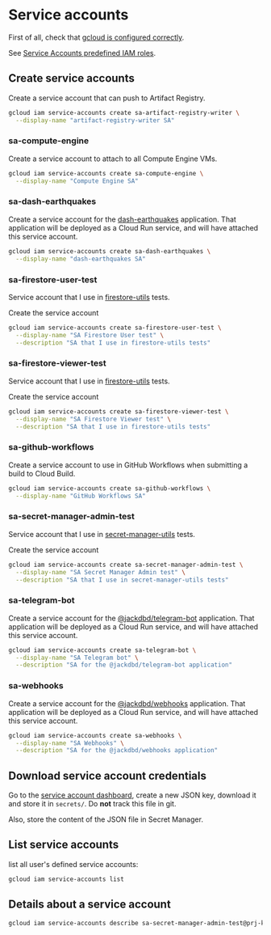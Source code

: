 # Service accounts

First of all, check that [gcloud is configured correctly](./gcloud-configuration.md).

See [Service Accounts predefined IAM roles](https://cloud.google.com/iam/docs/understanding-roles#service-accounts-roles).

## Create service accounts

Create a service account that can push to Artifact Registry.

```sh
gcloud iam service-accounts create sa-artifact-registry-writer \
  --display-name "artifact-registry-writer SA"
```

### sa-compute-engine

Create a service account to attach to all Compute Engine VMs.

```sh
gcloud iam service-accounts create sa-compute-engine \
  --display-name "Compute Engine SA"
```

### sa-dash-earthquakes

Create a service account for the [dash-earthquakes](https://github.com/jackdbd/dash-earthquakes) application. That application will be deployed as a Cloud Run service, and will have attached this service account.

```sh
gcloud iam service-accounts create sa-dash-earthquakes \
  --display-name "dash-earthquakes SA"
```

### sa-firestore-user-test

Service account that I use in [firestore-utils](../packages/firestore-utils/README.md) tests.

Create the service account

```sh
gcloud iam service-accounts create sa-firestore-user-test \
  --display-name "SA Firestore User test" \
  --description "SA that I use in firestore-utils tests"
```

### sa-firestore-viewer-test

Service account that I use in [firestore-utils](../packages/firestore-utils/README.md) tests.

Create the service account

```sh
gcloud iam service-accounts create sa-firestore-viewer-test \
  --display-name "SA Firestore Viewer test" \
  --description "SA that I use in firestore-utils tests"
```

### sa-github-workflows

Create a service account to use in GitHub Workflows when submitting a build to Cloud Build.

```sh
gcloud iam service-accounts create sa-github-workflows \
  --display-name "GitHub Workflows SA"
```

### sa-secret-manager-admin-test

Service account that I use in [secret-manager-utils](../packages/secret-manager-utils/README.md) tests.

Create the service account

```sh
gcloud iam service-accounts create sa-secret-manager-admin-test \
  --display-name "SA Secret Manager Admin test" \
  --description "SA that I use in secret-manager-utils tests"
```

### sa-telegram-bot

Create a service account for the [@jackdbd/telegram-bot](../packages/telegram-bot/README.md) application. That application will be deployed as a Cloud Run service, and will have attached this service account.

```sh
gcloud iam service-accounts create sa-telegram-bot \
  --display-name "SA Telegram bot" \
  --description "SA for the @jackdbd/telegram-bot application"
```

### sa-webhooks

Create a service account for the [@jackdbd/webhooks](../packages/webhooks/README.md) application. That application will be deployed as a Cloud Run service, and will have attached this service account.

```sh
gcloud iam service-accounts create sa-webhooks \
  --display-name "SA Webhooks" \
  --description "SA for the @jackdbd/webhooks application"
```

## Download service account credentials

Go to the [service account dashboard](https://console.cloud.google.com/iam-admin/serviceaccounts?project=prj-kitchen-sink), create a new JSON key, download it and store it in `secrets/`. Do **not** track this file in git.

Also, store the content of the JSON file in Secret Manager.

## List service accounts

list all user's defined service accounts:

```sh
gcloud iam service-accounts list
```

## Details about a service account

```sh
gcloud iam service-accounts describe sa-secret-manager-admin-test@prj-kitchen-sink.iam.gserviceaccount.com
```
